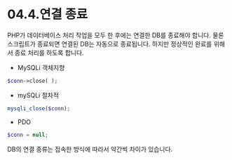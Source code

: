 # 04.4.연결 종료 
PHP가 데이터베이스 처리 작업을 모두 한 후에는 연결한 DB를 종료해야 합니다. 물론 스크립트가 종료되면 연결된 DB는 자동으로 종료됩니다. 하지만 정상적인 완료를 위해 서 종료 처리를 하도록 합니다.  

* MySQLi 객체지향 
```php
$conn->close( ); 
```

* mySQLi 절차적 
```php
mysqli_close($conn); 
```

* PDO 
```php
$conn = null; 
```

DB의 연결 종류는 접속한 방식에 따라서 약간씩 차이가 있습니다. 

